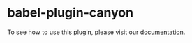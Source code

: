 # babel-plugin-canyon

To see how to use this plugin, please visit our [documentation](https://docs.canyonjs.org/documentation/ecosystem/plugins/babel-plugin-canyon).
